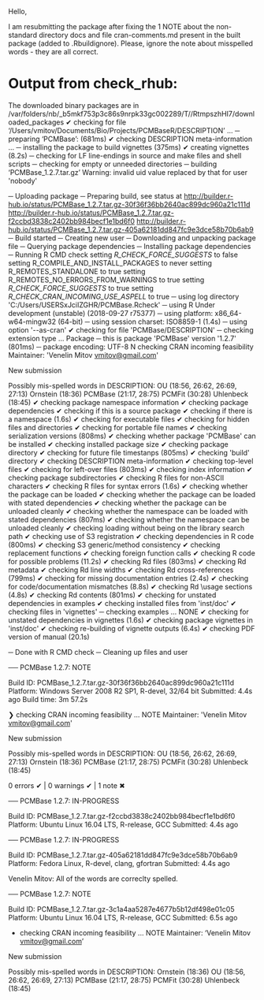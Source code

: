 Hello, 

I am resubmitting the package after fixing the 1 NOTE about the non-standard directory docs and file cran-comments.md present in the built package (added to .Rbuildignore). Please, ignore the note about misspelled words - they are all correct.

# Output from check_rhub:

The downloaded binary packages are in
	/var/folders/nb/_b5mkf753p3c86s9nrpk33gc002289/T//RtmpszhHI7/downloaded_packages
✔  checking for file ‘/Users/vmitov/Documents/Bio/Projects/PCMBaseR/DESCRIPTION’ ...
─  preparing ‘PCMBase’: (681ms)
✔  checking DESCRIPTION meta-information ...
─  installing the package to build vignettes (375ms)
✔  creating vignettes (8.2s)
─  checking for LF line-endings in source and make files and shell scripts
─  checking for empty or unneeded directories
─  building ‘PCMBase_1.2.7.tar.gz’
   Warning: invalid uid value replaced by that for user 'nobody'
   
─  Uploading package
─  Preparing build, see status at
   http://builder.r-hub.io/status/PCMBase_1.2.7.tar.gz-30f36f36bb2640ac899dc960a21c111d
   http://builder.r-hub.io/status/PCMBase_1.2.7.tar.gz-f2ccbd3838c2402bb984becf1e1bd6f0
   http://builder.r-hub.io/status/PCMBase_1.2.7.tar.gz-405a62181dd847fc9e3dce58b70b6ab9
─  Build started
─  Creating new user
─  Downloading and unpacking package file
─  Querying package dependencies
─  Installing package dependencies
─  Running R CMD check
   setting _R_CHECK_FORCE_SUGGESTS_ to false
   setting R_COMPILE_AND_INSTALL_PACKAGES to never
   setting R_REMOTES_STANDALONE to true
   setting R_REMOTES_NO_ERRORS_FROM_WARNINGS to true
   setting _R_CHECK_FORCE_SUGGESTS_ to true
   setting _R_CHECK_CRAN_INCOMING_USE_ASPELL_ to true
─  using log directory 'C:/Users/USERSxJciIZGHR/PCMBase.Rcheck'
─  using R Under development (unstable) (2018-09-27 r75377)
─  using platform: x86_64-w64-mingw32 (64-bit)
─  using session charset: ISO8859-1 (1.4s)
─  using option '--as-cran'
✔  checking for file 'PCMBase/DESCRIPTION'
─  checking extension type ... Package
─  this is package 'PCMBase' version '1.2.7' (801ms)
─  package encoding: UTF-8
N  checking CRAN incoming feasibility
   Maintainer: 'Venelin Mitov <vmitov@gmail.com>'
   
   New submission
   
   Possibly mis-spelled words in DESCRIPTION:
     OU (18:56, 26:62, 26:69, 27:13)
     Ornstein (18:36)
     PCMBase (21:17, 28:75)
     PCMFit (30:28)
     Uhlenbeck (18:45)
✔  checking package namespace information
✔  checking package dependencies
✔  checking if this is a source package
✔  checking if there is a namespace (1.6s)
✔  checking for executable files
✔  checking for hidden files and directories
✔  checking for portable file names
✔  checking serialization versions (808ms)
✔  checking whether package 'PCMBase' can be installed
✔  checking installed package size
✔  checking package directory
✔  checking for future file timestanps (805ms)
✔  checking 'build' directory
✔  checking DESCRIPTION meta-information
✔  checking top-level files
✔  checking for left-over files (803ms)
✔  checking index information
✔  checking package subdirectories
✔  checking R files for non-ASCII characters
✔  checking R files for syntax errors (1.6s)
✔  checking whether the package can be loaded
✔  checking whether the package can be loaded with stated dependencies
✔  checking whether the package can be unloaded cleanly
✔  checking whether the namespace can be loaded with stated dependencies (807ms)
✔  checking whether the namespace can be unloaded cleanly
✔  checking loading without being on the library search path
✔  checking use of S3 registration
✔  checking dependencies in R code (800ms)
✔  checking S3 generic/method consistency
✔  checking replacement functions
✔  checking foreign function calls
✔  checking R code for possible problems (11.2s)
✔  checking Rd files (803ms)
✔  checking Rd metadata
✔  checking Rd line widths
✔  checking Rd cross-references (799ms)
✔  checking for missing documentation entries (2.4s)
✔  checking for code/documentation mismatches (8.8s)
✔  checking Rd \usage sections (4.8s)
✔  checking Rd contents (801ms)
✔  checking for unstated dependencies in examples
✔  checking installed files from 'inst/doc'
✔  checking files in 'vignettes'
─  checking examples ... NONE
✔  checking for unstated dependencies in vignettes (1.6s)
✔  checking package vignettes in 'inst/doc'
✔  checking re-building of vignette outputs (6.4s)
✔  checking PDF version of manual (20.1s)
   
─  Done with R CMD check
─  Cleaning up files and user
    

── PCMBase 1.2.7: NOTE

  Build ID:   PCMBase_1.2.7.tar.gz-30f36f36bb2640ac899dc960a21c111d
  Platform:   Windows Server 2008 R2 SP1, R-devel, 32/64 bit
  Submitted:  4.4s ago
  Build time: 3m 57.2s

❯ checking CRAN incoming feasibility ... NOTE
  Maintainer: 'Venelin Mitov <vmitov@gmail.com>'
  
  New submission
  
  Possibly mis-spelled words in DESCRIPTION:
    OU (18:56, 26:62, 26:69, 27:13)
    Ornstein (18:36)
    PCMBase (21:17, 28:75)
    PCMFit (30:28)
    Uhlenbeck (18:45)

0 errors ✔ | 0 warnings ✔ | 1 note ✖

── PCMBase 1.2.7: IN-PROGRESS

  Build ID:   PCMBase_1.2.7.tar.gz-f2ccbd3838c2402bb984becf1e1bd6f0
  Platform:   Ubuntu Linux 16.04 LTS, R-release, GCC
  Submitted:  4.4s ago


── PCMBase 1.2.7: IN-PROGRESS

  Build ID:   PCMBase_1.2.7.tar.gz-405a62181dd847fc9e3dce58b70b6ab9
  Platform:   Fedora Linux, R-devel, clang, gfortran
  Submitted:  4.4s ago

Venelin Mitov: All of the words are correclty spelled.

── PCMBase 1.2.7: NOTE

  Build ID:   PCMBase_1.2.7.tar.gz-3c1a4aa5287e4677b5b12df498e01c05
  Platform:   Ubuntu Linux 16.04 LTS, R-release, GCC
  Submitted:  6.5s ago
  
* checking CRAN incoming feasibility ... NOTE
Maintainer: ‘Venelin Mitov <vmitov@gmail.com>’

New submission

Possibly mis-spelled words in DESCRIPTION:
  Ornstein (18:36)
  OU (18:56, 26:62, 26:69, 27:13)
  PCMBase (21:17, 28:75)
  PCMFit (30:28)
  Uhlenbeck (18:45)
  

